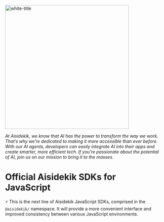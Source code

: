 <img width="400" alt="white-title" src="https://user-images.githubusercontent.com/1754414/236997185-c05c1777-dffd-45c8-93f3-69ad0361737c.png">


_At Aisidekik, we know that AI has the power to transform the way we work. That’s why we’re dedicated to making it more accessible than ever before. With our AI agents, developers can easily integrate AI into their apps and create smarter, more efficient tech. If you’re passionate about the potential of AI, join us on our mission to bring it to the masses._

# Official Aisidekik SDKs for JavaScript
⚡ This is the next line of Aisidekik JavaScript SDKs, comprised in the `@aisidekik/` namespace. It will provide a more convenient interface and improved consistency between various JavaScript environments.



